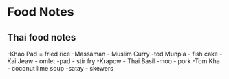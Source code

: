 # Food Notes

## Thai food notes
-Khao Pad = fried rice
-Massaman - Muslim Curry
-tod Munpla - fish cake
-Kai Jeaw - omlet
-pad - stir fry
-Krapow - Thai Basil
-moo - pork
-Tom Kha - coconut lime soup
-satay - skewers
